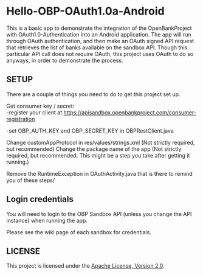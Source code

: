 Hello-OBP-OAuth1.0a-Android
========================

This is a basic app to demonstrate the integration of the OpenBankProject with OAuth1.0-Authentication into an Android application. 
The app will run through OAuth authentication, and then make an OAuth signed API request that retrieves the list of banks available
on the sandbox API. Though this particular API call does not require OAuth, this project uses OAuth to do so anyways, in order to 
demonstrate the process.

## SETUP

There are a couple of things you need to do to get this project set up.

Get consumer key / secret:  
-register your client at  https://apisandbox.openbankproject.com/consumer-registration

-set OBP_AUTH_KEY and OBP_SECRET_KEY in OBPRestClient.java

Change customAppProtocol in res/values/strings.xml (Not strictly required, but recommended)
Change the package name of the app (Not strictly required, but recommended. This might be a step you take after getting it running.)

Remove the RuntimeException in OAuthActivity.java that is there to remind you of these steps/

## Login credentials

You will need to login to the OBP Sandbox API (unless you change the API instance) when running the app. 

Please see the wiki page of each sandbox for credentials.


## LICENSE

This project is licensed under the [Apache License, Version 2.0](http://www.apache.org/licenses/LICENSE-2.0.html).
